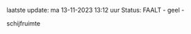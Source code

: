 laatste update: 
ma 13-11-2023 13:12   uur 
Status: FAALT - geel - 
<div class="service Y">schijfruimte</div>